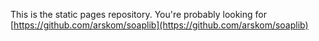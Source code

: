 This is the static pages repository. You're probably looking for [https://github.com/arskom/soaplib](https://github.com/arskom/soaplib)